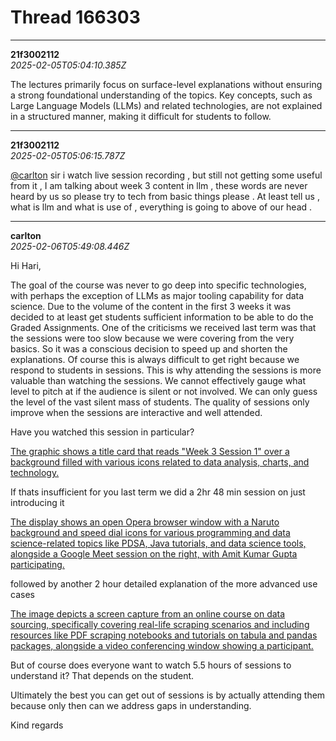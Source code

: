 # Thread 166303


---
**21f3002112**  
*2025-02-05T05:04:10.385Z*


The lectures primarily focus on surface-level explanations without ensuring a strong foundational understanding of the topics. Key concepts, such as Large Language Models (LLMs) and related technologies, are not explained in a structured manner, making it difficult for students to follow.




---
**21f3002112**  
*2025-02-05T05:06:15.787Z*


[@carlton](/u/carlton) sir i watch live session recording , but still not getting some useful from it , I am talking about week 3 content in llm , these words are never heard by us so please try to tech from basic things please . At least tell us , what is llm and what is use of , everything is going to above of our head .




---
**carlton**  
*2025-02-06T05:49:08.446Z*


Hi Hari,

The goal of the course was never to go deep into specific technologies, with perhaps the exception of LLMs as major tooling capability for data science. Due to the volume of the content in the first 3 weeks it was decided to at least get students sufficient information to be able to do the Graded Assignments. One of the criticisms we received last term was that the sessions were too slow because we were covering from the very basics. So it was a conscious decision to speed up and shorten the explanations. Of course this is always difficult to get right because we respond to students in sessions. This is why attending the sessions is more valuable than watching the sessions. We cannot effectively gauge what level to pitch at if the audience is silent or not involved. We can only guess the level of the vast silent mass of students. The quality of sessions only improve when the sessions are interactive and well attended.

Have you watched this session in particular?

[ The graphic shows a title card that reads "Week 3 Session 1" over a background filled with various icons related to data analysis, charts, and technology. ](https://www.youtube.com/watch?v=lmSMQ5LWa30&t=3133)

If thats insufficient for you last term we did a 2hr 48 min session on just introducing it

[ The display shows an open Opera browser window with a Naruto background and speed dial icons for various programming and data science-related topics like PDSA, Java tutorials, and data science tools, alongside a Google Meet session on the right, with Amit Kumar Gupta participating. ](https://www.youtube.com/watch?v=3OdReZsvi2w)

followed by another 2 hour detailed explanation of the more advanced use cases

[ The image depicts a screen capture from an online course on data sourcing, specifically covering real-life scraping scenarios and including resources like PDF scraping notebooks and tutorials on tabula and pandas packages, alongside a video conferencing window showing a participant. ](https://www.youtube.com/watch?v=ELZf0n_0u9w)

But of course does everyone want to watch 5.5 hours of sessions to understand it? That depends on the student.

Ultimately the best you can get out of sessions is by actually attending them because only then can we address gaps in understanding.

Kind regards


